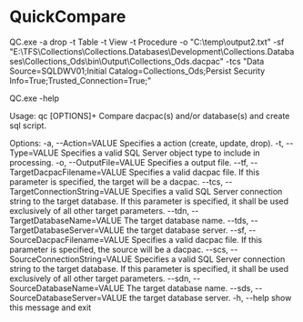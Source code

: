 # QuickCompare
QC.exe -a drop -t Table -t View -t Procedure -o "C:\temp\output2.txt" -sf "E:\TFS\Collections\Collections.Databases\Development\Collections.Databases\Collections_Ods\bin\Output\Collections_Ods.dacpac" -tcs "Data Source=SQLDWV01;Initial Catalog=Collections_Ods;Persist Security Info=True;Trusted_Connection=True;"

QC.exe -help

Usage: qc [OPTIONS]+
Compare dacpac(s) and/or database(s) and create sql script.

Options:
  -a, --Action=VALUE         Specifies a action (create, update, drop).
  -t, --Type=VALUE           Specifies a valid SQL Server object type to 
                               include in processing.
  -o, --OutputFile=VALUE     Specifies a output file.
      --tf, --TargetDacpacFilename=VALUE
                             Specifies a valid dacpac file. If this parameter 
                               is specified, the target will be a dacpac.
      --tcs, --TargetConnectionString=VALUE
                             Specifies a valid SQL Server connection string 
                               to the target database. If this parameter is 
                               specified, it shall be used exclusively of all 
                               other target parameters.
      --tdn, --TargetDatabaseName=VALUE
                             The target database name.
      --tds, --TargetDatabaseServer=VALUE
                             the target database server.
      --sf, --SourceDacpacFilename=VALUE
                             Specifies a valid dacpac file. If this parameter 
                               is specified, the source will be a dacpac.
      --scs, --SourceConnectionString=VALUE
                             Specifies a valid SQL Server connection string 
                               to the target database. If this parameter is 
                               specified, it shall be used exclusively of all 
                               other target parameters.
      --sdn, --SourceDatabaseName=VALUE
                             The target database name.
      --sds, --SourceDatabaseServer=VALUE
                             the target database server.
  -h, --help                 show this message and exit
